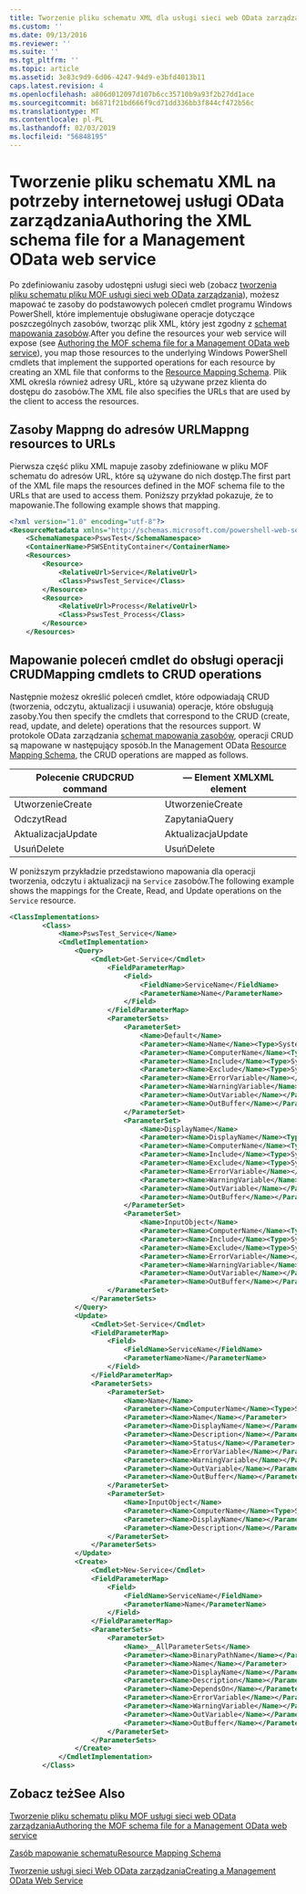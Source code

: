 ```yaml
---
title: Tworzenie pliku schematu XML dla usługi sieci web OData zarządzania | Dokumentacja firmy Microsoft
ms.custom: ''
ms.date: 09/13/2016
ms.reviewer: ''
ms.suite: ''
ms.tgt_pltfrm: ''
ms.topic: article
ms.assetid: 3e83c9d9-6d06-4247-94d9-e3bfd4013b11
caps.latest.revision: 4
ms.openlocfilehash: a806d012097d107b6cc35710b9a93f2b27dd1ace
ms.sourcegitcommit: b6871f21bd666f9cd71dd336bb3f844cf472b56c
ms.translationtype: MT
ms.contentlocale: pl-PL
ms.lasthandoff: 02/03/2019
ms.locfileid: "56848195"
---
```

# <a name="authoring-the-xml-schema-file-for-a-management-odata-web-service"></a><span data-ttu-id="d6b0a-102">Tworzenie pliku schematu XML na potrzeby internetowej usługi OData zarządzania</span><span class="sxs-lookup"><span data-stu-id="d6b0a-102">Authoring the XML schema file for a Management OData web service</span></span>

<span data-ttu-id="d6b0a-103">Po zdefiniowaniu zasoby udostępni usługi sieci web (zobacz [tworzenia pliku schematu pliku MOF usługi sieci web OData zarządzania](./authoring-the-mof-schema-file-for-a-management-odata-web-service.md)), możesz mapować te zasoby do podstawowych poleceń cmdlet programu Windows PowerShell, które implementuje obsługiwane operacje dotyczące poszczególnych zasobów, tworząc plik XML, który jest zgodny z [schemat mapowania zasobów](./resource-mapping-schema.md).</span><span class="sxs-lookup"><span data-stu-id="d6b0a-103">After you define the resources your web service will expose (see [Authoring the MOF schema file for a Management OData web service](./authoring-the-mof-schema-file-for-a-management-odata-web-service.md)), you map those resources to the underlying Windows PowerShell cmdlets that implement the supported operations for each resource by creating an XML file that conforms to the [Resource Mapping Schema](./resource-mapping-schema.md).</span></span> <span data-ttu-id="d6b0a-104">Plik XML określa również adresy URL, które są używane przez klienta do dostępu do zasobów.</span><span class="sxs-lookup"><span data-stu-id="d6b0a-104">The XML file also specifies the URLs that are used by the client to access the resources.</span></span>

## <a name="mappng-resources-to-urls"></a><span data-ttu-id="d6b0a-105">Zasoby Mappng do adresów URL</span><span class="sxs-lookup"><span data-stu-id="d6b0a-105">Mappng resources to URLs</span></span>

<span data-ttu-id="d6b0a-106">Pierwsza część pliku XML mapuje zasoby zdefiniowane w pliku MOF schematu do adresów URL, które są używane do nich dostęp.</span><span class="sxs-lookup"><span data-stu-id="d6b0a-106">The first part of the XML file maps the resources defined in the MOF schema file to the URLs that are used to access them.</span></span> <span data-ttu-id="d6b0a-107">Poniższy przykład pokazuje, że to mapowanie.</span><span class="sxs-lookup"><span data-stu-id="d6b0a-107">The following example shows that mapping.</span></span>

```xml
<?xml version="1.0" encoding="utf-8"?>
<ResourceMetadata xmlns="http://schemas.microsoft.com/powershell-web-services/2010/09">
    <SchemaNamespace>PswsTest</SchemaNamespace>
    <ContainerName>PSWSEntityContainer</ContainerName>
    <Resources>
        <Resource>
            <RelativeUrl>Service</RelativeUrl>
            <Class>PswsTest_Service</Class>
        </Resource>
        <Resource>
            <RelativeUrl>Process</RelativeUrl>
            <Class>PswsTest_Process</Class>
        </Resource>
    </Resources>
```

## <a name="mapping-cmdlets-to-crud-operations"></a><span data-ttu-id="d6b0a-108">Mapowanie poleceń cmdlet do obsługi operacji CRUD</span><span class="sxs-lookup"><span data-stu-id="d6b0a-108">Mapping cmdlets to CRUD operations</span></span>

<span data-ttu-id="d6b0a-109">Następnie możesz określić poleceń cmdlet, które odpowiadają CRUD (tworzenia, odczytu, aktualizacji i usuwania) operacje, które obsługują zasoby.</span><span class="sxs-lookup"><span data-stu-id="d6b0a-109">You then specify the cmdlets that correspond to the CRUD (create, read, update, and delete) operations that the resources support.</span></span> <span data-ttu-id="d6b0a-110">W protokole OData zarządzania [schemat mapowania zasobów](./resource-mapping-schema.md), operacji CRUD są mapowane w następujący sposób.</span><span class="sxs-lookup"><span data-stu-id="d6b0a-110">In the Management OData [Resource Mapping Schema](./resource-mapping-schema.md), the CRUD operations are mapped as follows.</span></span>

|<span data-ttu-id="d6b0a-111">Polecenie CRUD</span><span class="sxs-lookup"><span data-stu-id="d6b0a-111">CRUD command</span></span>|<span data-ttu-id="d6b0a-112">— Element XML</span><span class="sxs-lookup"><span data-stu-id="d6b0a-112">XML element</span></span>|
|------------------|-----------------|
|<span data-ttu-id="d6b0a-113">Utworzenie</span><span class="sxs-lookup"><span data-stu-id="d6b0a-113">Create</span></span>|<span data-ttu-id="d6b0a-114">Utworzenie</span><span class="sxs-lookup"><span data-stu-id="d6b0a-114">Create</span></span>|
|<span data-ttu-id="d6b0a-115">Odczyt</span><span class="sxs-lookup"><span data-stu-id="d6b0a-115">Read</span></span>|<span data-ttu-id="d6b0a-116">Zapytania</span><span class="sxs-lookup"><span data-stu-id="d6b0a-116">Query</span></span>|
|<span data-ttu-id="d6b0a-117">Aktualizacja</span><span class="sxs-lookup"><span data-stu-id="d6b0a-117">Update</span></span>|<span data-ttu-id="d6b0a-118">Aktualizacja</span><span class="sxs-lookup"><span data-stu-id="d6b0a-118">Update</span></span>|
|<span data-ttu-id="d6b0a-119">Usuń</span><span class="sxs-lookup"><span data-stu-id="d6b0a-119">Delete</span></span>|<span data-ttu-id="d6b0a-120">Usuń</span><span class="sxs-lookup"><span data-stu-id="d6b0a-120">Delete</span></span>|

<span data-ttu-id="d6b0a-121">W poniższym przykładzie przedstawiono mapowania dla operacji tworzenia, odczytu i aktualizacji na `Service` zasobów.</span><span class="sxs-lookup"><span data-stu-id="d6b0a-121">The following example shows the mappings for the Create, Read, and Update operations on the `Service` resource.</span></span>

```xml
<ClassImplementations>
        <Class>
            <Name>PswsTest_Service</Name>
            <CmdletImplementation>
                <Query>
                    <Cmdlet>Get-Service</Cmdlet>
                        <FieldParameterMap>
                            <Field>
                                <FieldName>ServiceName</FieldName>
                                <ParameterName>Name</ParameterName>
                            </Field>
                        </FieldParameterMap>
                        <ParameterSets>
                            <ParameterSet>
                                <Name>Default</Name>
                                <Parameter><Name>Name</Name><Type>System.String[]</Type></Parameter>
                                <Parameter><Name>ComputerName</Name><Type>System.String[]</Type></Parameter>
                                <Parameter><Name>Include</Name><Type>System.String[]</Type></Parameter>
                                <Parameter><Name>Exclude</Name><Type>System.String[]</Type></Parameter>
                                <Parameter><Name>ErrorVariable</Name></Parameter>
                                <Parameter><Name>WarningVariable</Name></Parameter>
                                <Parameter><Name>OutVariable</Name></Parameter>
                                <Parameter><Name>OutBuffer</Name></Parameter>
                            </ParameterSet>
                            <ParameterSet>
                                <Name>DisplayName</Name>
                                <Parameter><Name>DisplayName</Name><Type>System.String[]</Type></Parameter>
                                <Parameter><Name>ComputerName</Name><Type>System.String[]</Type></Parameter>
                                <Parameter><Name>Include</Name><Type>System.String[]</Type></Parameter>
                                <Parameter><Name>Exclude</Name><Type>System.String[]</Type></Parameter>
                                <Parameter><Name>ErrorVariable</Name></Parameter>
                                <Parameter><Name>WarningVariable</Name></Parameter>
                                <Parameter><Name>OutVariable</Name></Parameter>
                                <Parameter><Name>OutBuffer</Name></Parameter>
                            </ParameterSet>
                            <ParameterSet>
                                <Name>InputObject</Name>
                                <Parameter><Name>ComputerName</Name><Type>System.String[]</Type></Parameter>
                                <Parameter><Name>Include</Name><Type>System.String[]</Type></Parameter>
                                <Parameter><Name>Exclude</Name><Type>System.String[]</Type></Parameter>
                                <Parameter><Name>ErrorVariable</Name></Parameter>
                                <Parameter><Name>WarningVariable</Name></Parameter>
                                <Parameter><Name>OutVariable</Name></Parameter>
                                <Parameter><Name>OutBuffer</Name></Parameter>
                        </ParameterSet>
                    </ParameterSets>
                </Query>
                <Update>
                    <Cmdlet>Set-Service</Cmdlet>
                    <FieldParameterMap>
                        <Field>
                            <FieldName>ServiceName</FieldName>
                            <ParameterName>Name</ParameterName>
                        </Field>
                    </FieldParameterMap>
                    <ParameterSets>
                        <ParameterSet>
                            <Name>Name</Name>
                            <Parameter><Name>ComputerName</Name><Type>System.String[]</Type></Parameter>
                            <Parameter><Name>Name</Name></Parameter>
                            <Parameter><Name>DisplayName</Name></Parameter>
                            <Parameter><Name>Description</Name></Parameter>
                            <Parameter><Name>Status</Name></Parameter>
                            <Parameter><Name>ErrorVariable</Name></Parameter>
                            <Parameter><Name>WarningVariable</Name></Parameter>
                            <Parameter><Name>OutVariable</Name></Parameter>
                            <Parameter><Name>OutBuffer</Name></Parameter>
                        </ParameterSet>
                        <ParameterSet>
                            <Name>InputObject</Name>
                            <Parameter><Name>ComputerName</Name><Type>System.String[]</Type></Parameter>
                            <Parameter><Name>DisplayName</Name></Parameter>
                            <Parameter><Name>Description</Name></Parameter>
                        </ParameterSet>
                    </ParameterSets>
                </Update>
                <Create>
                    <Cmdlet>New-Service</Cmdlet>
                    <FieldParameterMap>
                        <Field>
                            <FieldName>ServiceName</FieldName>
                            <ParameterName>Name</ParameterName>
                        </Field>
                    </FieldParameterMap>
                    <ParameterSets>
                        <ParameterSet>
                            <Name>__AllParameterSets</Name>
                            <Parameter><Name>BinaryPathName</Name></Parameter>
                            <Parameter><Name>Name</Name></Parameter>
                            <Parameter><Name>DisplayName</Name></Parameter>
                            <Parameter><Name>Description</Name></Parameter>
                            <Parameter><Name>DependsOn</Name></Parameter>
                            <Parameter><Name>ErrorVariable</Name></Parameter>
                            <Parameter><Name>WarningVariable</Name></Parameter>
                            <Parameter><Name>OutVariable</Name></Parameter>
                            <Parameter><Name>OutBuffer</Name></Parameter>
                        </ParameterSet>
                    </ParameterSets>
                </Create>
            </CmdletImplementation>
        </Class>
```

## <a name="see-also"></a><span data-ttu-id="d6b0a-122">Zobacz też</span><span class="sxs-lookup"><span data-stu-id="d6b0a-122">See Also</span></span>

[<span data-ttu-id="d6b0a-123">Tworzenie pliku schematu pliku MOF usługi sieci web OData zarządzania</span><span class="sxs-lookup"><span data-stu-id="d6b0a-123">Authoring the MOF schema file for a Management OData web service</span></span>](./authoring-the-mof-schema-file-for-a-management-odata-web-service.md)

[<span data-ttu-id="d6b0a-124">Zasób mapowanie schematu</span><span class="sxs-lookup"><span data-stu-id="d6b0a-124">Resource Mapping Schema</span></span>](./resource-mapping-schema.md)

[<span data-ttu-id="d6b0a-125">Tworzenie usługi sieci Web OData zarządzania</span><span class="sxs-lookup"><span data-stu-id="d6b0a-125">Creating a Management OData Web Service</span></span>](./creating-a-management-odata-web-service.md)